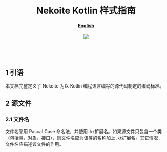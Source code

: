 <h1 align="center">
  <br>
  Nekoite Kotlin 样式指南
  <h4 align="center">
    <a href="guide.md">English</a><br>
  </h4>
  <h5 align="center">
<img src="https://img.shields.io/badge/code-style-ff69b4"></img>
</h5>
  <br>
  <br>
</h1>

## 1 引语

本文档完整定义了 Nekoite 为以 Kotlin 编程语言编写的源代码制定的编码标准。

## 2 源文件

### 2.1 文件名

文件名采用 Pascal Case 命名法，并使用`.kt`扩展名。如果源文件只包含一个类（包括类，对象，接口），则文件名应为该类的名称加上`.kt`扩展名。其它情况，文件名应描述该文件的作用。

